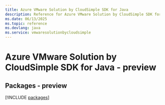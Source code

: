 ```yaml
---
title: Azure VMware Solution by CloudSimple SDK for Java
description: Reference for Azure VMware Solution by CloudSimple SDK for Java
ms.date: 06/13/2025
ms.topic: reference
ms.devlang: java
ms.service: vmwaresolutionbycloudsimple
---
```

# Azure VMware Solution by CloudSimple SDK for Java - preview
## Packages - preview
[!INCLUDE [packages](vmware-solution-by-cloudsimple-index.md)]